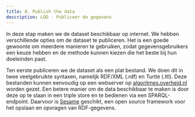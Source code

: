 ```yaml
---
title: 8. Publish the data
description: LOD - Publiceer de gegevens
---
```


In deze stap maken we de dataset beschikbaar op internet. We hebben verschillende opties om de dataset te publiceren. Het is een goede gewoonte om meerdere manieren te gebruiken, zodat gegevensgebruikers een keuze hebben en de methode kunnen kiezen die het beste bij hun doeleinden past.

Ten eerste publiceren we de dataset als een plat bestand. We doen dit in twee veelgebruikte syntaxen, namelijk RDF/XML (.rdf) en Turtle (.ttl). Deze bestanden kunnen eenvoudig op een webserver op [algoritmes.overheid.nl](https://algoritmes.overheid.nl/) worden gezet. Een betere manier om de data beschikbaar te maken is door deze op te slaan in een triple store en te bedienen via een SPARQL-endpoint. Daarvoor is [Sesame](https://www.w3.org/2001/sw/wiki/Sesame) geschikt, een open source framework voor het opslaan en opvragen van RDF-gegevens.